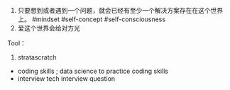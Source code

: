 1. 只要想到或者遇到一个问题，就会已经有至少一个解决方案存在在这个世界上。 #mindset #self-concept #self-consciousness 
2. 爱这个世界会给对方光


Tool：
1.  stratascratch 
- coding skills ; data science to practice coding skills 
- interview tech interview question 




